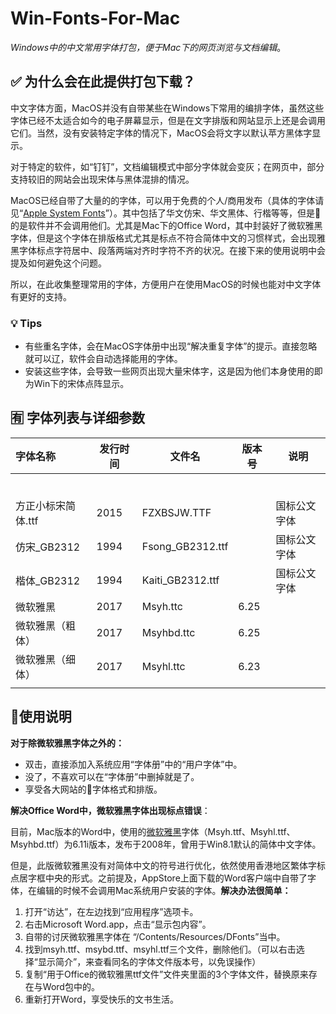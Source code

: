 

# Win-Fonts-For-Mac

*Windows中的中文常用字体打包，便于Mac下的网页浏览与文档编辑*。





## ✅ 为什么会在此提供打包下载？

中文字体方面，MacOS并没有自带某些在Windows下常用的编排字体，虽然这些字体已经不太适合如今的电子屏幕显示，但是在文字排版和网站显示上还是会调用它们。当然，没有安装特定字体的情况下，MacOS会将文字以默认苹方黑体字显示。

对于特定的软件，如“钉钉”，文档编辑模式中部分字体就会变灰；在网页中，部分支持较旧的网站会出现宋体与黑体混排的情况。

MacOS已经自带了大量的的字体，可以用于免费的个人/商用发布（具体的字体请见“[Apple System Fonts](https://developer.apple.com/fonts/system-fonts/)”）。其中包括了华文仿宋、华文黑体、行楷等等，但是💩的是软件并不会调用他们。尤其是Mac下的Office Word，其中封装好了微软雅黑字体，但是这个字体在排版格式尤其是标点不符合简体中文的习惯样式，会出现雅黑字体标点字符居中、段落两端对齐时字符不齐的状况。在接下来的使用说明中会提及如何避免这个问题。

所以，在此收集整理常用的字体，方便用户在使用MacOS的时候也能对中文字体有更好的支持。



### 💡 Tips

* 有些重名字体，会在MacOS字体册中出现“解决重复字体”的提示。直接忽略就可以辽，软件会自动选择能用的字体。
* 安装这些字体，会导致一些网页出现大量宋体字，这是因为他们本身使用的即为Win下的宋体点阵显示。





## 🈶 字体列表与详细参数



| 字体名称           | 发行时间 | 文件名           | 版本号 | 说明         |
| :----------------- | -------- | ---------------- | ------ | ------------ |
|                    |          |                  |        |              |
|                    |          |                  |        |              |
|                    |          |                  |        |              |
|                    |          |                  |        |              |
|                    |          |                  |        |              |
|                    |          |                  |        |              |
| 方正小标宋简体.ttf | 2015     | FZXBSJW.TTF      |        | 国标公文字体 |
| 仿宋_GB2312        | 1994     | Fsong_GB2312.ttf |        | 国标公文字体 |
| 楷体_GB2312        | 1994     | Kaiti_GB2312.ttf |        | 国标公文字体 |
| 微软雅黑           | 2017     | Msyh.ttc         | 6.25   |              |
| 微软雅黑（粗体）   | 2017     | Msyhbd.ttc       | 6.25   |              |
| 微软雅黑（细体）   | 2017     | Msyhl.ttc        | 6.23   |              |
|                    |          |                  |        |              |





## 📝使用说明

**对于除微软雅黑字体之外的：**

* 双击，直接添加入系统应用“字体册”中的“用户字体”中。
* 没了，不喜欢可以在“字体册”中删掉就是了。
* 享受各大网站的💩字体格式和排版。

**解决Office Word中，微软雅黑字体出现标点错误**：

目前，Mac版本的Word中，使用的[微软雅黑](https://zh.wikipedia.org/wiki/%E5%BE%AE%E8%BD%AF%E9%9B%85%E9%BB%91)字体（Msyh.ttf、Msyhl.ttf、Msyhbd.ttf）为6.11i版本，发布于2008年，曾用于Win8.1默认的简体中文字体。

但是，此版微软雅黑没有对简体中文的符号进行优化，依然使用香港地区繁体字标点居字框中央的形式。之前提及，AppStore上面下载的Word客户端中自带了字体，在编辑的时候不会调用Mac系统用户安装的字体。**解决办法很简单：**

1. 打开“访达”，在左边找到“应用程序”选项卡。
2. 右击Microsoft Word.app，点击“显示包内容”。
3. 自带的讨厌微软雅黑字体在 “/Contents/Resources/DFonts”当中。
4. 找到msyh.ttf、msybd.ttf、msyhl.ttf三个文件，删除他们。（可以右击选择“显示简介”，来查看同名的字体文件版本号，以免误操作）
5. 复制“用于Office的微软雅黑ttf文件”文件夹里面的3个字体文件，替换原来存在与Word包中的。
6. 重新打开Word，享受快乐的文书生活。



